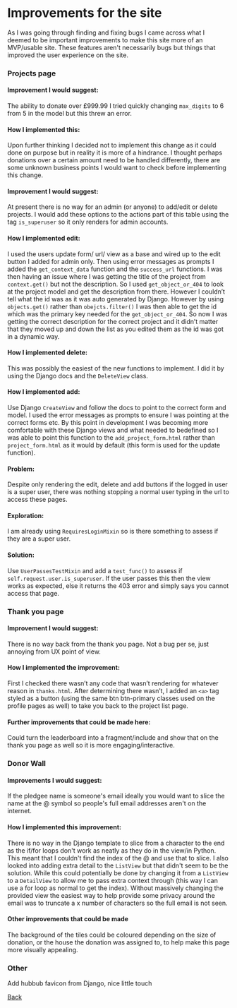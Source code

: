 # Improvements for the site

As I was going through finding and fixing bugs I came across what I deemed to be important improvements to make this site more of an MVP/usable site. These features aren't necessarily bugs but things that improved the user experience on the site.

### Projects page  

#### Improvement I would suggest:
The ability to donate over £999.99 I tried quickly changing `max_digits` to 6 from 5 in the model but this threw an error. 

#### How I implemented this:
Upon further thinking I decided not to implement this change as it could done on purpose but in reality it is more of a hindrance. I thought perhaps donations over a certain amount need to be handled differently, there are some unknown business points I would want to check before implementing this change. 

#### Improvement I would suggest: 
At present there is no way for an admin (or anyone) to add/edit or delete projects. I would add these options to the actions part of this table using the tag `is_superuser` so it only renders for admin accounts.

#### How I implemented edit: 
I used the users update form/  url/ view as a base and wired up to the edit button I added for admin only. Then using error messages as prompts I added the `get_context_data` function and the `success_url` functions. I was then having an issue where I was getting the title of the project from `context.get()` but not the description. So I used `get_object_or_404` to look at the project model and get the description from there. However I couldn’t tell what the id was as it was auto generated by Django. However by using `objects.get()` rather than `obejcts.filter()` I was then able to get the id which was the primary key needed for the `get_object_or_404`. So now I was getting the correct description for the correct project and it didn’t matter that they moved up and down the list as you edited them as the id was got in a dynamic way. 

#### How I implemented delete:
This was possibly the easiest of the new functions to implement. I did it by using the Django docs and the `DeleteView` class. 

#### How I implemented add: 
Use Django `CreateView` and follow the docs to point to the correct form and model. I used the error messages as prompts to ensure I was pointing at the correct forms etc. By this point in development I was becoming more comfortable with these Django views and what needed to bedefined so I was able to point this function to the `add_project_form.html` rather than `project_form.html` as it would by default (this form is used for the update function).

#### Problem:
Despite only rendering the edit, delete and add buttons if the logged in user is a super user, there was nothing stopping a normal user typing in the url to access these pages.

#### Exploration:
I am already using `RequiresLoginMixin` so is there something to assess if they are a super user.

#### Solution: 
Use `UserPassesTestMixin` and add a `test_func()` to assess if `self.request.user.is_superuser`. If the user passes this then the view works as expected, else it returns the 403 error and simply says you cannot access that page.


### Thank you page 
#### Improvement I would suggest:
There is no way back from the thank you page. Not a bug per se, just annoying from UX point of view. 

#### How I implemented the improvement:
First I checked there wasn’t any code that wasn’t rendering for whatever reason in `thanks.html`. After determining there wasn’t, I added an `<a>` tag styled as a button (using the same btn btn-primary classes used on the profile pages as well) to take you back to the project list page.

#### Further improvements that could be made here: 
Could turn the leaderboard into a fragment/include and show that on the thank you page as well so it is more engaging/interactive.


### Donor Wall

#### Improvements I would suggest:
If the pledgee name is someone's email ideally you would want to slice the name at the @ symbol so people's full email addresses aren't on the internet. 

#### How I implemented this improvement: 
There is no way in the Django template to slice from a character to the end as the if/for loops don't work as neatly as they do in the view/in Python. This meant that I couldn't find the index of the @ and use that to slice. I also looked into adding extra detail to the `ListView` but that didn't seem to be the solution. While this could potentially be done by changing it from a `ListView` to a `DetailView` to allow me to pass extra context through (this way I can use a for loop as normal to get the index). Without massively changing the provided view the easiest way to help provide some privacy around the email was to truncate a x number of characters so the full email is not seen. 

#### Other improvements that could be made
The background of the tiles could be coloured depending on the size of donation, or the house the donation was assigned to, to help make this page more visually appealing. 

### Other
Add hubbub favicon from Django, nice little touch

[Back](README.md)